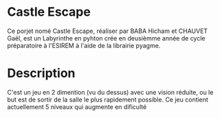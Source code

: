 # Castle Escape 
Ce porjet nomé Castle Escape, réaliser par BABA Hicham et CHAUVET Gaël, est un Labyrinthe en pyhton crée en deusièmme année de cycle préparatoire à l'ESIREM à l'aide de la librairie pyagme. 

# Description 
C'est un jeu en 2 dimention (vu du dessus) avec une vision réduite, ou le but est de sortir de la salle le plus rapidement possible. Ce jeu contient actuellement 5 niveaux qui augmente en dificulté
